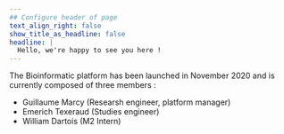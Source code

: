 ```yaml
---
## Configure header of page
text_align_right: false
show_title_as_headline: false
headline: |
  Hello, we're happy to see you here !
---
```


The Bioinformatic platform has been launched in November 2020 and is currently composed of three members : 
- Guillaume Marcy (Researsh engineer, platform manager)
- Emerich Texeraud (Studies engineer)
- William Dartois (M2 Intern)

<!-- this is a subheadline -->
